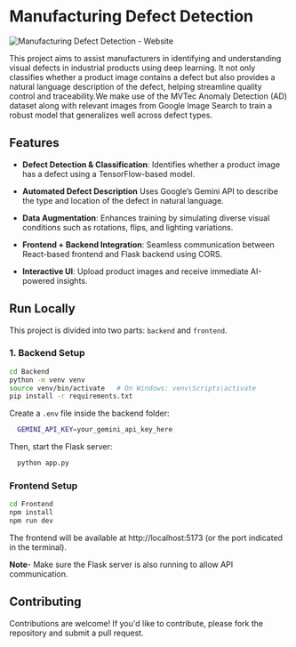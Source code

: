 
# Manufacturing Defect Detection

![Manufacturing Defect Detection - Website](https://github.com/sindhu213/Manufacturing-Defect-Detection/blob/main/assets/hero.png)


This project aims to assist manufacturers in identifying and understanding visual defects in industrial products using deep learning. It not only classifies whether a product image contains a defect but also provides a natural language description of the defect, helping streamline quality control and traceability.We make use of the MVTec Anomaly Detection (AD) dataset along with relevant images from Google Image Search to train a robust model that generalizes well across defect types. 


## Features

- **Defect Detection & Classification**: Identifies whether a product image has a defect using a TensorFlow-based model.

- **Automated Defect Description** Uses Google’s Gemini API to describe the type and location of the defect in natural language.

- **Data Augmentation**: Enhances training by simulating diverse visual conditions such as rotations, flips, and lighting variations.

- **Frontend + Backend Integration**: Seamless communication between React-based frontend and Flask backend using CORS.

- **Interactive UI**: Upload product images and receive immediate AI-powered insights.


## Run Locally

This project is divided into two parts: `backend` and `frontend`. 
### 1. Backend Setup

```bash
cd Backend
python -m venv venv
source venv/bin/activate   # On Windows: venv\Scripts\activate
pip install -r requirements.txt
```

Create a `.env` file inside the backend folder:

```bash
  GEMINI_API_KEY=your_gemini_api_key_here
```

Then, start the Flask server:

```bash
  python app.py
```

### Frontend Setup
```bash
cd Frontend
npm install
npm run dev
```

The frontend will be available at http://localhost:5173 (or the port indicated in the terminal).

**Note**- Make sure the Flask server is also running to allow API communication.


## Contributing

Contributions are welcome! If you'd like to contribute, please fork the repository and submit a pull request.



